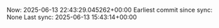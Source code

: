 Now: 2025-06-13 22:43:29.045262+00:00 Earliest commit since sync: None Last sync: 2025-06-13 15:43:14+00:00
